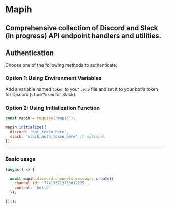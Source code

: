 # Mapih
**Comprehensive collection of Discord and Slack (in progress) API endpoint handlers and utilities.**
---
## Authentication

Choose one of the following methods to authenticate:

### Option 1: Using Environment Variables

Add a variable named `token` to your `.env` file and set it to your bot's token for Discord (`slackToken` for Slack).

### Option 2: Using Initialization Function

```javascript
const mapih = require('mapih');

mapih.initialize({
  discord: 'bot_token_here',
  slack: 'slack_auth_token_here' // optional
});
```
---
### Basic usage
```javascript
(async() => {

  await mapih.discord.channels.messages.create({
    channel_id: '774133713733812275',
    content: 'hello'
  });

})();
```